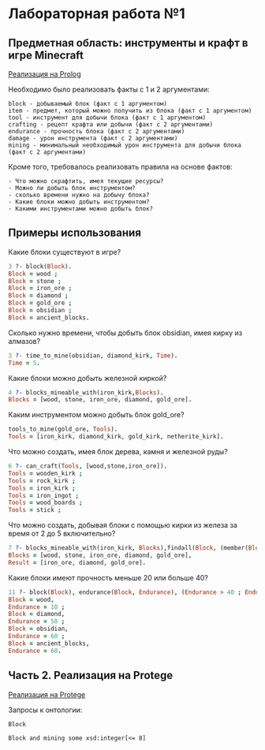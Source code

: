 # Лабораторная работа №1

## Предметная область: инструменты и крафт в игре Minecraft

[Реализация на Prolog](./db.pl)

Необходимо было реализовать факты с 1 и 2 аргументами:

    block - добываемый блок (факт с 1 аргументом)
    item - предмет, который можно получить из блока (факт с 1 аргументом)
    tool - инструмент для добычи блока (факт с 1 аргументом)
    crafting - рецепт крафта или добычи (факт с 2 аргументами)
    endurance - прочность блока (факт с 2 аргументами)
    damage - урон инструмента (факт с 2 аргументами)
    mining - минимальный необходимый урон инструмента для добычи блока (факт с 2 аргументами)

Кроме того, требовалось реализовать правила на основе фактов:
    
    - Что можно скрафтить, имея текущие ресурсы?
    - Можно ли добыть блок инструментом?
    - сколько времени нужно на добычу блока?
    - Какие блоки можно добыть инструментом?
    - Какими инструментами можно добыть блок?

## Примеры использования

Какие блоки существуют в игре?

```prolog
3 ?- block(Block).
Block = wood ;
Block = stone ;
Block = iron_ore ;
Block = diamond ;
Block = gold_ore ;
Block = obsidian ;
Block = ancient_blocks.
```

Сколько нужно времени, чтобы добыть блок obsidian, имея кирку из алмазов?

```prolog
3 ?- time_to_mine(obsidian, diamond_kirk, Time).
Time = 5.
```

Какие блоки можно добыть железной киркой?

```prolog
4 ?- blocks_mineable_with(iron_kirk,Blocks).
Blocks = [wood, stone, iron_ore, diamond, gold_ore].
```

Каким инструментом можно добыть блок gold_ore?

```prolog
tools_to_mine(gold_ore, Tools).
Tools = [iron_kirk, diamond_kirk, gold_kirk, netherite_kirk].
```

Что можно создать, имея блок дерева, камня и железной руды?

```prolog
6 ?- can_craft(Tools, [wood,stone,iron_ore]). 
Tools = wooden_kirk ;
Tools = rock_kirk ;
Tools = iron_kirk ;
Tools = iron_ingot ;
Tools = wood_boards ;
Tools = stick ;
```

Что можно создать, добывая блоки с помощью кирки из железа за время от 2 до 5 включительно?

```prolog
7 ?- blocks_mineable_with(iron_kirk, Blocks),findall(Block, (member(Block, Blocks), time_to_mine(Block, iron_kirk, Hits), Hits >= 2, Hits =< 5), Result).
Blocks = [wood, stone, iron_ore, diamond, gold_ore],
Result = [iron_ore, diamond, gold_ore].
```

Какие блоки имеют прочность меньше 20 или больше 40?

```prolog
11 ?- block(Block), endurance(Block, Endurance), (Endurance > 40 ; Endurance < 20).
Block = wood,
Endurance = 10 ;
Block = diamond,
Endurance = 50 ;
Block = obsidian,
Endurance = 60 ;
Block = ancient_blocks,
Endurance = 60.
```

## Часть 2. Реализация на Protege

[Реализация на Protege](./lab1.owx)

Запросы к онтологии:

```sparql
Block
```

```sparql
Block and mining some xsd:integer[<= 8]
```
